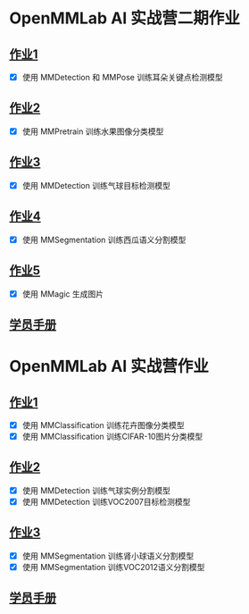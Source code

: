 # OpenMMLab AI 实战营二期作业
## [作业1](https://github.com/open-mmlab/OpenMMLabCamp/issues/95)
- [x] 使用 MMDetection 和 MMPose 训练耳朵关键点检测模型

## [作业2](https://github.com/open-mmlab/OpenMMLabCamp/issues/106)
- [x] 使用 MMPretrain 训练水果图像分类模型

## [作业3](https://github.com/open-mmlab/OpenMMLabCamp/issues/130)
- [x] 使用 MMDetection 训练气球目标检测模型

## [作业4](https://github.com/open-mmlab/OpenMMLabCamp/issues/392)
- [x] 使用 MMSegmentation 训练西瓜语义分割模型

## [作业5](https://github.com/open-mmlab/OpenMMLabCamp/issues/407)
- [x] 使用 MMagic 生成图片

## [学员手册](https://aicarrier.feishu.cn/docx/QUxadeWW2op8UGxLfaOc1TtanQb)

# OpenMMLab AI 实战营作业

## [作业1](https://github.com/open-mmlab/OpenMMLabCamp/issues/7)
- [x] 使用 MMClassification 训练花卉图像分类模型
- [x] 使用 MMClassification 训练CIFAR-10图片分类模型

## [作业2](https://github.com/open-mmlab/OpenMMLabCamp/issues/30)
- [x] 使用 MMDetection 训练气球实例分割模型
- [x] 使用 MMDetection 训练VOC2007目标检测模型

## [作业3](https://github.com/open-mmlab/OpenMMLabCamp/issues/51)
- [x] 使用 MMSegmentation 训练肾小球语义分割模型
- [x] 使用 MMSegmentation 训练VOC2012语义分割模型

## [学员手册](https://aicarrier.feishu.cn/docx/QMRzd0NoxokuKvxNfS3car1EnHh)